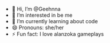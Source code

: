 - 👋 Hi, I’m @Geehnna
- 👀 I’m interested in be me 
- 🌱 I’m currently learning about code
- 😄 Pronouns: she/her
- ⚡ Fun fact: I love alanzoka gameplays

<!---
Geehnna/Geehnna is a ✨ special ✨ repository because its `README.md` (this file) appears on your GitHub profile.
You can click the Preview link to take a look at your changes.
--->
